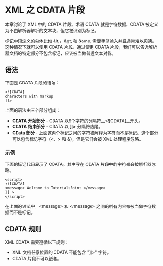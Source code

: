 # XML 之 CDATA 片段

本章讨论了 XML 中的 CDATA 片段。术语 CDATA 就是字符数据。CDATA 被定义为不由解析器解析的文本块，但它被识别为标记。

标记中预定义的实体比如 &amp;lt;，&amp;gt;
和 &amp;amp; 需要手动输入并且通常难以阅读。这种情况下就可以使用 CDATA 片段。通过使用 CDATA 片段，我们可以告诉解析器文档的特定部分不包含标记，应该被当做普通文本对待。

## 语法

下面是 CDATA 片段的语法：

```
<![CDATA[
characters with markup
]]>
```

上面的语法由三个部分组成：

- __CDATA 开始部分__ - CDATA 以9个字符的分隔符__<![CDATA[__开头。
- __CDATA 结束部分__ - CDATA 以 __]]>__ 分隔符结尾。
- __CData 部分__ - 上面这两个标记之间的字符被解释为字符而不是标记。这个部分可以包含标记字符（<，> 和 &），但是它们会被 XML 处理程序忽略。

### 示例

下面的标记代码展示了 CDATA。其中写在 CDATA 片段中的字符都会被解析器忽略。

```
<script>
<![CDATA[
<message> Welcome to TutorialsPoint </message>
]] >
</script>
```

在上面的语法中，&lt;message&gt; 和 &lt;/message&gt; 之间的所有内容都被当做字符数据而不是标记。

## CDATA 规则

XML CDATA 需要遵循以下规则：

- XML 文档任意位置的 CDATA 不能包含 "]]>" 字符。
- CDATA 片段不可以嵌套。